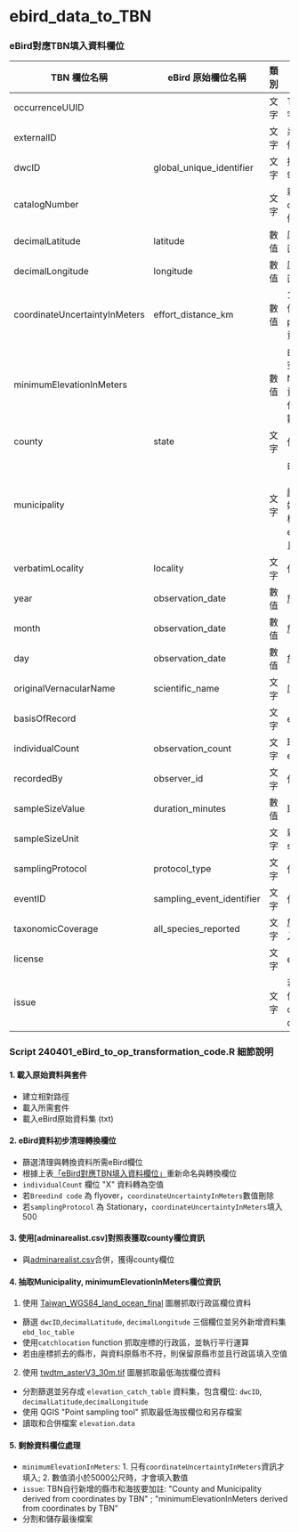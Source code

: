# ebird_data_to_TBN

### eBird對應TBN填入資料欄位

| TBN 欄位名稱 | eBird 原始欄位名稱 | 類別 | 說明 |  達爾文核心集參考術語(terms) |
|---|---|---|---|---|
|occurrenceUUID||文字|TBN觀測紀錄UUID，為字串，RFC 4122，需含斷字符號共36個字元，例: "dfed457f-622c-41c9-8f21-4aab087c15f0"||
|externalID||文字|系統自動內部編碼，格式為dwc[dataset id].[eBirdID]，例:"dwc.1729967.OBS887376268"||
|dwcID|global_unique_identifier|文字|擷取eBird資料集global_unique_identifier中"OBS+數字編號9~10位"字串，並填入於dwcID。例:"OBS887376268"。|[occurrenceID](	http://rs.tdwg.org/dwc/terms/occurrenceID)|
|catalogNumber||文字|新增欄位，將原始global_unique_identifier文字存於catalogNumber欄位中。例:"URN:CornellLabOfOrnithology:EBIRD:OBS887376268"。|[catalogNumber](http://rs.tdwg.org/dwc/terms/catalogNumber)|
|decimalLatitude|latitude|數值|原始eBird資料集經緯度座標系統為WGS84(4326)，取其原始值直接填入。|[decimalLatitude](	http://rs.tdwg.org/dwc/terms/decimalLatitude)|
|decimalLongitude|longitude|數值|原始eBird資料集經緯度座標系統為WGS84(4326)，取其原始值直接填入。|[decimalLongitude](http://rs.tdwg.org/dwc/terms/decimalLongitude)|
|coordinateUncertaintyInMeters|effort_distance_km|數值|1. 若原始eBird資料集protocol_type欄位為"Traveling"，取原始值並將公里轉換為以公尺為單位之值填入; 2. 若原始eBird資料集protocol_type欄位為"Stationary"，則填入500; 3. 若原始eBird資料集breedind_code 欄位為"flyover"，則不予填入。|[coordinateUncertaintyInMeters](http://rs.tdwg.org/dwc/terms/coordinateUncertaintyInMeters)|
|minimumElevationInMeters||數值|由latitude及longitude計算之衍生欄位，使用美國國家航空暨太空總署(National Aeronautics and Space Administration, NASA)「臺灣30米數值地形模型資料(DEM)第三版」圖層（原始資料來源：[ASTER GDEM V3](https://asterweb.jpl.nasa.gov/gdem.asp?fbclid=IwAR1TdjOyhS-fNUav-CQHQdMz4Ad7GkqGY5ZY2Lq_CqpFNZ5c6ogS0DxI-aY)），根據經緯度座標抓取最低海拔欄位資料。此外，若coordinateUncertaintyInMeters為空值，或該數值大於5000，則此欄位不予填入。|[minimumElevationInMeters](	http://rs.tdwg.org/dwc/terms/minimumElevationInMeters)|
|county|state|文字|使用eBird資料集原始值。|[county](	http://rs.tdwg.org/dwc/terms/county)|
|municipality||文字|由latitude及longitude計算之衍生欄位，使用政府資料開放平台「臺灣縣市和鄉鎮區界線圖層」（原始資料來源：[直轄市、縣市界線](https://data.gov.tw/dataset/32158)、[鄉鎮市區界線](https://data.gov.tw/dataset/32157)），與海洋保育署「海洋行政區範圍圖層」（原始資料來源:[海洋保育地理資訊圖台](https://iocean.oca.gov.tw/iOceanMap/map.aspx)）進行套疊，再根據經緯度座標抓取鄉鎮區資料。此外，若使用圖層獲取行政區縣市與原始eBird資料集縣市紀錄不同，則保留原eBird資料集縣市資訊，並且此欄位不予填入。|[municipality](http://rs.tdwg.org/dwc/terms/municipality)|
|verbatimLocality|locality|文字|使用eBird資料集原始值。|[verbatimLocality](http://rs.tdwg.org/dwc/terms/verbatimLocality)|
|year|observation_date|數值|於observation_date字串YYYY-MM-DD中擷取西元年份|[year](http://rs.tdwg.org/dwc/terms/year)|
|month|observation_date|數值|於observation_date字串YYYY-MM-DD中擷取月份|[month](http://rs.tdwg.org/dwc/terms/month)|
|day|observation_date|數值|於observation_date字串YYYY-MM-DD中擷取日期|[day](http://rs.tdwg.org/dwc/terms/day)|
|originalVernacularName|scientific_name|文字|原始eBird Taxonomy對應分類群學名。|[scientificName](	http://rs.tdwg.org/dwc/terms/scientificName)|
|basisOfRecord||文字|eBird台灣資料觀測方式皆為"人為觀測"。|[basisOfRecord](http://rs.tdwg.org/dwc/terms/basisOfRecord)|
|individualCount|observation_count|文字|取其原始值直接填入；若為文字"X"，則轉換為空值。根據原eBird資料集說明，"X"代表無計數，僅記錄該物種有出現。|[individualCount](	http://rs.tdwg.org/dwc/terms/individualCount)|
|recordedBy|observer_id|文字|使用eBird資料集原始值。|[recordedBy](http://rs.tdwg.org/dwc/terms/recordedBy)|
|sampleSizeValue|duration_minutes|數值|取duration_minutes（調查持續時間(分鐘)）原始值填入。|[sampleSizeValue](http://rs.tdwg.org/dwc/terms/sampleSizeValue)|
|sampleSizeUnit||文字|新增sampleSizeUnit欄位，若duration_minutes不為空值，sampleSizeUnit填入"minutes"。|[sampleSizeUnit](http://rs.tdwg.org/dwc/terms/sampleSizeUnit)|
|samplingProtocol|protocol_type|文字|使用eBird資料集原始值。|[samplingProtocol](http://rs.tdwg.org/dwc/terms/samplingProtocol)|
|eventID|sampling_event_identifier|文字|使用eBird資料集原始值。|[eventID](http://rs.tdwg.org/dwc/terms/eventID)|
|taxonomicCoverage|all_species_reported|文字|於eBird原始欄位中為布林值，若為1，填入 "Aves"; 若為0，填入空值(NULL)。|[Organism](	http://rs.tdwg.org/dwc/terms/Organism)|
| license ||文字|eBird台灣以"CC BY"做為資料授權。|[accessRights](http://purl.org/dc/terms/accessRights)|
|issue||文字|若相對應municipality和minimumElevationInMeters欄位不為空值，則分別填入"County and Municipality derived from coordinates by TBN"，與"minimumElevationInMeters derived from coordinates by TBN"。||

### Script 240401_eBird_to_op_transformation_code.R 細節說明

#### 1. 載入原始資料與套件
  * 建立相對路徑
  * 載入所需套件
  * 載入eBird原始資料集 (txt)

#### 2. eBird資料初步清理轉換欄位
* 篩選清理與轉換資料所需eBird欄位
* 根據上表[「eBird對應TBN填入資料欄位」](https://github.com/TBNworkGroup/eBird_data_to_OP/blob/main/README.md#ebird%E5%B0%8D%E6%87%89tbn%E5%A1%AB%E5%85%A5%E8%B3%87%E6%96%99%E6%AC%84%E4%BD%8D)重新命名與轉換欄位
* `individualCount` 欄位 "X" 資料轉為空值
* 若`Breedind code` 為 flyover，`coordinateUncertaintyInMeters`數值刪除
* 若`samplingProtocol` 為 Stationary，`coordinateUncertaintyInMeters`填入500


#### 3. 使用[adminarealist.csv]對照表獲取county欄位資訊
* 與[adminarealist.csv]()合併，獲得county欄位

#### 4.  抽取Municipality, minimumElevationInMeters欄位資訊
1. 使用 [Taiwan_WGS84_land_ocean_final]() 圖層抓取行政區欄位資料
  * 篩選 `dwcID`,`decimalLatitude`, `decimalLongitude` 三個欄位並另外新增資料集 `ebd_loc_table`
  * 使用`catchlocation` function 抓取座標的行政區，並執行平行運算
  * 若由座標抓去的縣市，與資料原縣市不符，則保留原縣市並且行政區填入空值

2. 使用 [twdtm_asterV3_30m.tif]() 圖層抓取最低海拔欄位資料
  * 分割篩選並另存成 `elevation_catch_table` 資料集，包含欄位: `dwcID`, `decimalLatitude`,`decimalLongitude`
  * 使用 QGIS "Point sampling tool" 抓取最低海拔欄位和另存檔案
  * 讀取和合併檔案 `elevation.data`

#### 5. 剩餘資料欄位處理
  * `minimumElevationInMeters`: 1. 只有`coordinateUncertaintyInMeters`資訊才填入; 2. 數值須小於5000公尺時，才會填入數值
  * `issue`: TBN自行新增的縣市和海拔要加註: "County and Municipality derived from coordinates by TBN" ; "minimumElevationInMeters derived from coordinates by TBN"
  * 分割和儲存最後檔案
